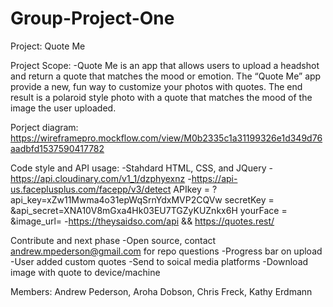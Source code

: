 # Group-Project-One


Project: Quote Me


Project Scope:
-Quote Me is an app that allows users to upload a headshot and return a quote that matches the mood or emotion.
The “Quote Me” app provide a new, fun way to customize your photos with quotes. The end result is a polaroid style photo with a quote that matches the mood of the image the user uploaded.


Porject diagram:
https://wireframepro.mockflow.com/view/M0b2335c1a31199326e1d349d76aadbfd1537590417782


Code style and API usage:
-Stahdard HTML, CSS, and JQuery
-https://api.cloudinary.com/v1_1/dzphyexnz
-https://api-us.faceplusplus.com/facepp/v3/detect
   APIkey = ?api_key=xZw11Mwma4o31epWqSrnYdxMVP2CQVw
   secretKey = &api_secret=XNA10V8mGxa4Hk03EU7TGZyKUZnkx6H
   yourFace = &image_url=
-https://theysaidso.com/api && https://quotes.rest/


Contribute and next phase
-Open source, contact andrew.mpederson@gmail.com for repo questions
-Progress bar on upload
-User added custom quotes
-Send to soical media platforms
-Download image with quote to device/machine

Members:
Andrew Pederson, Aroha Dobson, Chris Freck, Kathy Erdmann

